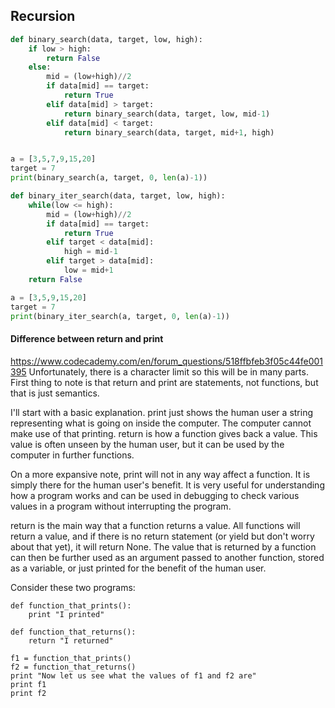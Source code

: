 ## Recursion

```python
def binary_search(data, target, low, high):
	if low > high:
		return False
	else:
		mid = (low+high)//2
		if data[mid] == target:
			return True
		elif data[mid] > target:
			return binary_search(data, target, low, mid-1)
		elif data[mid] < target:
			return binary_search(data, target, mid+1, high)


a = [3,5,7,9,15,20]
target = 7
print(binary_search(a, target, 0, len(a)-1))

def binary_iter_search(data, target, low, high):
	while(low <= high):
		mid = (low+high)//2
		if data[mid] == target:
			return True
		elif target < data[mid]:
			high = mid-1
		elif target > data[mid]:
			low = mid+1
	return False

a = [3,5,9,15,20]
target = 7
print(binary_iter_search(a, target, 0, len(a)-1))
```
#### Difference between return and print
https://www.codecademy.com/en/forum_questions/518ffbfeb3f05c44fe001395
Unfortunately, there is a character limit so this will be in many parts. First thing to note is that return and print are statements, not functions, but that is just semantics.

I'll start with a basic explanation. print just shows the human user a string representing what is going on inside the computer. The computer cannot make use of that printing. return is how a function gives back a value. This value is often unseen by the human user, but it can be used by the computer in further functions.

On a more expansive note, print will not in any way affect a function. It is simply there for the human user's benefit. It is very useful for understanding how a program works and can be used in debugging to check various values in a program without interrupting the program.

return is the main way that a function returns a value. All functions will return a value, and if there is no return statement (or yield but don't worry about that yet), it will return None. The value that is returned by a function can then be further used as an argument passed to another function, stored as a variable, or just printed for the benefit of the human user.

Consider these two programs:
```
def function_that_prints():
    print "I printed"

def function_that_returns():
    return "I returned"

f1 = function_that_prints()
f2 = function_that_returns()
print "Now let us see what the values of f1 and f2 are"
print f1
print f2
```

